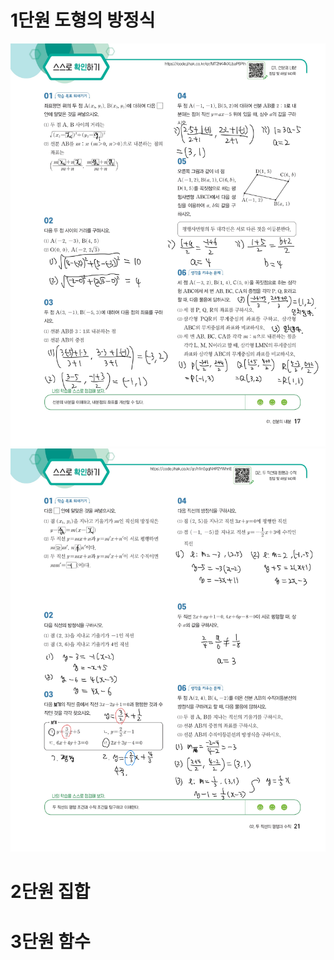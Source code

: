 
# 1단원 도형의 방정식

<img src="/2025 assets/JIHAKSA_공통수학2_고_교과서-17.jpg"/> 

<img src="/2025 assets/JIHAKSA_공통수학2_고_교과서-21.jpg"/> 




# 2단원 집합





# 3단원 함수